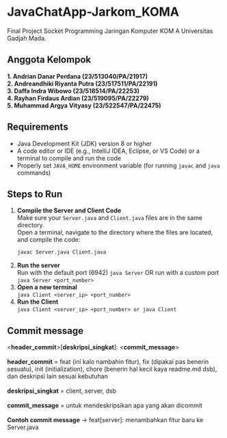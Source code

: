 # JavaChatApp-Jarkom_KOMA
Final Project Socket Programming Jaringan Komputer KOM A Universitas Gadjah Mada.

## Anggota Kelompok
**1. Andrian Danar Perdana (23/513040/PA/21917)**<br/>
**2. Andreandhiki Riyanta Putra (23/517511/PA/22191)**<br/>
**3. Daffa Indra Wibowo (23/518514/PA/22253)**<br/>
**4. Rayhan Firdaus Ardian (23/519095/PA/22279)**<br/>
**5. Muhammad Argya Vityasy (23/522547/PA/22475)**<br/>

## Requirements
- Java Development Kit (JDK) version 8 or higher
- A code editor or IDE (e.g., IntelliJ IDEA, Eclipse, or VS Code) or a terminal to compile and run the code
- Properly set `JAVA_HOME` environment variable (for running `javac` and `java` commands)

## Steps to Run
1. **Compile the Server and Client Code**  
   Make sure your `Server.java` and `Client.java` files are in the same directory.  
   Open a terminal, navigate to the directory where the files are located, and compile the code:  
   ```bash
   javac Server.java Client.java
2. **Run the server** <br/>
   Run with the default port (6942)
   ```java Server```
   OR run with a custom port
   ```java Server <port_number>```
3. **Open a new terminal** <br/>
   ```java Client <server_ip> <port_number>```
4. **Run the Client** <br/>
   ```java Client <server_ip> <port_number> or java Client``` 

## Commit message
<**header_commit**>[**deskripsi_singkat**]: <**commit_message**> <br/> <br/>
**header_commit** = feat (ini kalo nambahin fitur), fix (dipakai pas benerin sesuatu), init (initialization), chore (benerin hal kecil kaya readme.md dsb), dan deskripsi lain sesuai kebutuhan <br/> <br/>
**deskripsi_singkat** = client, server, dsb <br/> <br/>
**commit_message** = untuk mendeskripsikan apa yang akan dicommit <br/> <br/>
**Contoh commit message** -> feat[server]: menambahkan fitur baru ke Server.java <br/>
